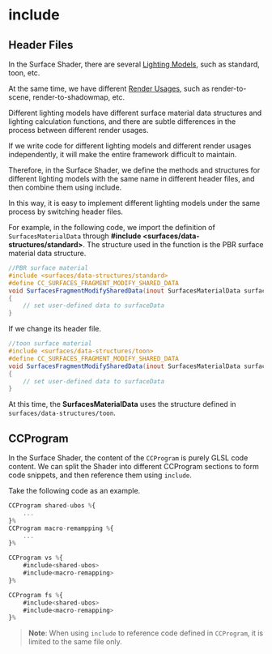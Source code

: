 # include

## Header Files

In the Surface Shader, there are several [Lighting Models](./lighting-mode.md), such as standard, toon, etc.

At the same time, we have different [Render Usages](./render-usage.md), such as render-to-scene, render-to-shadowmap, etc.

Different lighting models have different surface material data structures and lighting calculation functions, and there are subtle differences in the process between different render usages.

If we write code for different lighting models and different render usages independently, it will make the entire framework difficult to maintain.

Therefore, in the Surface Shader, we define the methods and structures for different lighting models with the same name in different header files, and then combine them using include.

In this way, it is easy to implement different lighting models under the same process by switching header files.

For example, in the following code, we import the definition of `SurfacesMaterialData` through **#include <surfaces/data-structures/standard>**. The structure used in the function is the PBR surface material data structure.

```glsl
//PBR surface material
#include <surfaces/data-structures/standard>
#define CC_SURFACES_FRAGMENT_MODIFY_SHARED_DATA
void SurfacesFragmentModifySharedData(inout SurfacesMaterialData surfaceData)
{
    // set user-defined data to surfaceData
}
```

If we change its header file.

```glsl
//toon surface material
#include <surfaces/data-structures/toon>
#define CC_SURFACES_FRAGMENT_MODIFY_SHARED_DATA
void SurfacesFragmentModifySharedData(inout SurfacesMaterialData surfaceData)
{
    // set user-defined data to surfaceData
}
```

At this time, the **SurfacesMaterialData** uses the structure defined in `surfaces/data-structures/toon`.

## CCProgram

In the Surface Shader, the content of the `CCProgram` is purely GLSL code content. We can split the Shader into different CCProgram sections to form code snippets, and then reference them using `include`.

Take the following code as an example.

```ts
CCProgram shared-ubos %{
    ...
}%
CCProgram macro-remampping %{
    ...
}%

CCProgram vs %{
    #include<shared-ubos>
    #include<macro-remapping>
}%

CCProgram fs %{
    #include<shared-ubos>
    #include<macro-remapping>
}%
```

> **Note**: When using `include` to reference code defined in `CCProgram`, it is limited to the same file only.
